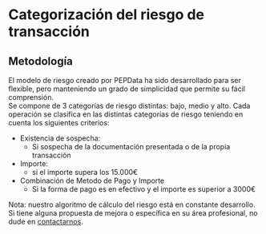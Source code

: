 # Categorización del riesgo de transacción

## Metodología

El modelo de riesgo creado por PEPData ha sido desarrollado para ser flexible, pero manteniendo un grado de simplicidad que permite su fácil comprensión.   
Se compone de 3 categorías de riesgo distintas: bajo, medio y alto. Cada operación se clasifica en las distintas categorías de riesgo teniendo en cuenta los siguientes criterios:

* Existencia de sospecha: 
  * Si sospecha de la documentación presentada o de la propia transacción
* Importe: 
  * si el importe supera los 15.000€
* Combinación de Metodo de Pago y Importe
  * Si la forma de pago es en efectivo y el importe es superior a 3000€

Nota: nuestro algoritmo de cálculo del riesgo está en constante desarrollo. Si tiene alguna propuesta de mejora o específica en su área profesional, no dude en [contactarnos](../../outros/contactos.md).


